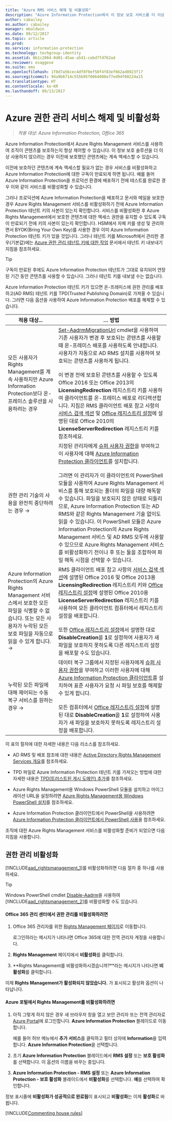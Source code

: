 ```yaml
---
title: "Azure RMS 서비스 해제 및 비활성화"
description: "Azure Information Protection에서 이 정보 보호 서비스를 더 이상 사용하지 않으려는 경우 해당 방법 및 지침을 제공합니다."
author: cabailey
ms.author: cabailey
manager: mbaldwin
ms.date: 09/12/2017
ms.topic: article
ms.prod: 
ms.service: information-protection
ms.technology: techgroup-identity
ms.assetid: 0b1c2064-0d01-45ae-a541-cebd7fd762ad
ms.reviewer: esaggese
ms.suite: ems
ms.openlocfilehash: 1f8d7a56cec4df8f0ef50f4f83ef662ad8923f17
ms.sourcegitcommit: 94a9b6714c555b95f6064088e77ed94f08224a15
ms.translationtype: HT
ms.contentlocale: ko-KR
ms.lasthandoff: 09/13/2017
---
```

# <a name="decommissioning-and-deactivating-azure-rights-management"></a>Azure 권한 관리 서비스 해제 및 비활성화

>*적용 대상: Azure Information Protection, Office 365*

Azure Information Protection에서 Azure Rights Management 서비스를 사용하여 조직이 콘텐츠를 보호하는지 항상 제어할 수 있습니다. 이 정보 보호 솔루션을 더 이상 사용하지 않으려는 경우 이전에 보호했던 콘텐츠에는 계속 액세스할 수 있습니다.

이전에 보호하던 콘텐츠에 계속 액세스할 필요가 없는 경우 서비스를 비활성화하고 Azure Information Protection에 대한 구독이 만료되게 하면 됩니다. 예를 들어 Azure Information Protection을 프로덕션 환경에 배포하기 전에 테스트를 완료한 경우 이와 같이 서비스를 비활성화할 수 있습니다.

그러나 프로덕션에 Azure Information Protection을 배포하고 문서와 메일을 보호한 경우 Azure Rights Management 서비스를 비활성화하기 전에 Azure Information Protection 테넌트 키의 사본이 있는지 확인합니다. 서비스를 비활성화한 후 Azure Rights Management에서 보호한 콘텐츠에 대한 액세스 권한을 유지할 수 있도록 구독이 만료되기 전에 키의 사본이 있는지 확인합니다. HSM에서 자체 키를 생성 및 관리하면서 BYOK(Bring Your Own Key)를 사용한 경우 이미 Azure Information Protection 테넌트 키가 있을 것입니다. 그러나 테넌트 키를 Microsoft에서 관리한 경우(기본값)에는 [Azure 권한 관리 테넌트 키에 대한 작업](operations-tenant-key.md) 문서에서 테넌트 키 내보내기 지침을 참조하세요.

> [!TIP]
> 구독이 만료된 후에도 Azure Information Protection 테넌트가 그대로 유지되어 연장된 기간 동안 콘텐츠를 사용할 수 있습니다. 그러나 테넌트 키를 내보낼 수는 없습니다.

Azure Information Protection 테넌트 키가 있으면 온-프레미스에 권한 관리를 배포하고(AD RMS) 테넌트 키를 TPD(Trusted Publishing Domain)로 가져올 수 있습니다. 그러면 다음 옵션을 사용하여 Azure Information Protection 배포를 해제할 수 있습니다.

|적용 대상...|… 방법|
|----------------------------|--------------|
|모든 사용자가 Rights Management를 계속 사용하지만 Azure Information Protection보다 온-프레미스 솔루션을 사용하려는 경우|[Set-AadrmMigrationUrl](/powershell/module/aadrm/Set-AadrmMigrationUrl) cmdlet을 사용하여 기존 사용자가 변경 후 보호되는 콘텐츠를 사용할 때 온-프레미스 배포를 사용하도록 안내합니다. 사용자가 자동으로 AD RMS 설치를 사용하여 보호되는 콘텐츠를 사용하게 됩니다.<br /><br />이 변경 전에 보호된 콘텐츠를 사용할 수 있도록 Office 2016 또는 Office 2013의 **LicensingRedirection** 레지스트리 키를 사용하여 클라이언트를 온-프레미스 배포로 리디렉션합니다. 지침은 RMS 클라이언트 배포 참고 사항의 [서비스 검색 섹션](../rms-client/client-deployment-notes.md) 및 [Office 레지스트리 설정](https://technet.microsoft.com/library/dd772637%28v=ws.10%29.aspx)에 설명된 대로 Office 2010의 **LicenseServerRedirection** 레지스트리 키를 참조하세요.|
|권한 관리 기술의 사용을 완전히 중단하려는 경우 →|지정된 관리자에게 [슈퍼 사용자 권한](../deploy-use/configure-super-users.md)을 부여하고 이 사용자에 대해 [Azure Information Protection 클라이언트](../rms-client/client-admin-guide.md#how-to-install-the-azure-information-protection-client-for-users)를 설치합니다.<br /><br />그러면 이 관리자가 이 클라이언트의 PowerShell 모듈을 사용하여 Azure Rights Management 서비스를 통해 보호되는 폴더의 파일을 대량 해독할 수 있습니다. 파일을 보호되지 않은 상태로 되돌리므로, Azure Information Protection 또는 AD RMS와 같은 Rights Management 기술 없이도 읽을 수 있습니다. 이 PowerShell 모듈은 Azure Information Protection의 Azure Rights Management 서비스 및 AD RMS 모두에 사용할 수 있으므로 Azure Rights Management 서비스를 비활성화하기 전이나 후 또는 둘을 조합하여 파일 해독 시점을 선택할 수 있습니다.|
|Azure Information Protection의 Azure Rights Management 서비스에서 보호한 모든 파일을 식별할 수 없습니다. 또는 모든 사용자가 누락된 모든 보호 파일을 자동으로 읽을 수 있게 합니다.  →|RMS 클라이언트 배포 참고 사항의 [서비스 검색 섹션](../rms-client/client-deployment-notes.md)에 설명된 Office 2016 및 Office 2013용 **LicensingRedirection** 레지스트리 키와 [Office 레지스트리 설정](https://technet.microsoft.com/library/dd772637%28v=ws.10%29.aspx)에 설명된 Office 2010용 **LicenseServerRedirection** 레지스트리 키를 사용하여 모든 클라이언트 컴퓨터에서 레지스트리 설정을 배포합니다.<br /><br />또한 [Office 레지스트리 설정](https://technet.microsoft.com/library/dd772637%28v=ws.10%29.aspx)에서 설명한 대로 **DisableCreation**을 **1**로 설정하여 사용자가 새 파일을 보호하지 못하도록 다른 레지스트리 설정을 배포할 수도 있습니다.|
|누락된 모든 파일에 대해 제어되는 수동 복구 서비스를 원하는 경우    →|데이터 복구 그룹에서 지정된 사용자에게 [슈퍼 사용자 권한](../deploy-use/configure-super-users.md)을 부여하고 이러한 사용자에 대해 [Azure Information Protection 클라이언트](../rms-client/client-admin-guide.md#how-to-install-the-azure-information-protection-client-for-users)를 설치하여 표준 사용자가 요청 시 파일 보호를 해제할 수 있게 합니다.<br /><br />모든 컴퓨터에서 [Office 레지스트리 설정](https://technet.microsoft.com/library/dd772637%28v=ws.10%29.aspx)에 설명된 대로 **DisableCreation**을 **1**로 설정하여 사용자가 새 파일을 보호하지 못하도록 레지스트리 설정을 배포합니다.|
이 표의 절차에 대한 자세한 내용은 다음 리소스를 참조하세요.

- AD RMS 및 배포 참조에 대한 내용은 [Active Directory Rights Management Services 개요](https://technet.microsoft.com/library/hh831364.aspx)를 참조하세요.

- TPD 파일로 Azure Information Protection 테넌트 키를 가져오는 방법에 대한 자세한 내용은 [TPD(트러스트된 게시 도메인) 추가](https://technet.microsoft.com/library/cc771460.aspx)를 참조하세요.

- Azure Rights Management용 Windows PowerShell 모듈을 설치하고 마이그레이션 URL을 설정하려면 [Azure Rights Management용 Windows PowerShell 설치](install-powershell.md)를 참조하세요.

- Azure Information Protection 클라이언트에서 PowerShell을 사용하려면 [Azure Information Protection 클라이언트에서 PowerShell 사용](../rms-client/client-admin-guide-powershell.md)을 참조하세요.

조직에 대한 Azure Rights Management 서비스를 비활성화할 준비가 되었으면 다음 지침을 사용합니다.

## <a name="deactivating-rights-management"></a>권한 관리 비활성화
[!INCLUDE[aad_rightsmanagement_1](../includes/aad_rightsmanagement_1_md.md)]를 비활성화하려면 다음 절차 중 하나를 사용하세요.

> [!TIP]
> Windows PowerShell cmdlet [Disable-Aadrm](/powershell/module/aadrm/disable-aadrm)을 사용하여 [!INCLUDE[aad_rightsmanagement_2](../includes/aad_rightsmanagement_2_md.md)]를 비활성화할 수도 있습니다.

#### <a name="to-deactivate-rights-management-from-the-office-365-admin-center"></a>Office 365 관리 센터에서 권한 관리를 비활성화하려면

1. Office 365 관리자를 위한 [Rights Management 페이지](https://account.activedirectory.windowsazure.com/RmsOnline/Manage.aspx)로 이동합니다.
    
    로그인하라는 메시지가 나타나면 Office 365에 대한 전역 관리자 계정을 사용합니다.    

2. **Rights Management** 페이지에서 **비활성화**를 클릭합니다.

3.  **Rights Management를 비활성화하시겠습니까?**라는 메시지가 나타나면 **비활성화**를 클릭합니다.

이제 **Rights Management가 활성화되지 않았습니다.** 가 표시되고 활성화 옵션이 나타납니다.

#### <a name="to-deactivate-rights-management-from-the-azure-portal"></a>Azure 포털에서 Rights Management를 비활성화하려면

1. 아직 그렇게 하지 않은 경우 새 브라우저 창을 열고 보안 관리자 또는 전역 관리자로 [Azure Portal](https://portal.azure.com)에 로그인합니다. **Azure Information Protection** 블레이드로 이동합니다.
    
    예를 들어 허브 메뉴에서 **추가 서비스**를 클릭하고 필터 상자에 **Information**을 입력합니다. **Azure Information Protection**을 선택합니다.

2. 초기 **Azure Information Protection** 블레이드에서 **RMS 설정** 또는 **보호 활성화**를 선택합니다. 이 옵션의 이름을 바꾸는 중입니다. 

3.  **Azure Information Protection - RMS 설정** 또는 **Azure Information Protection - 보호 활성화** 블레이드에서 **비활성화**를 선택합니다. **예**를 선택하여 확인합니다.

정보 표시줄에 **비활성화가 성공적으로 완료됨**이 표시되고 **비활성화**는 이제 **활성화**로 바뀝니다. 


[!INCLUDE[Commenting house rules](../includes/houserules.md)]


